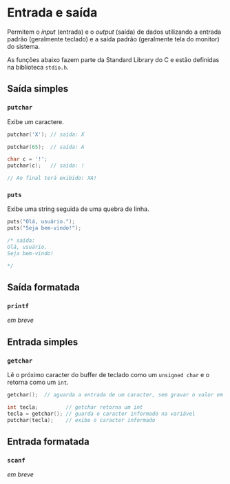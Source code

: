# Entrada e saída

Permitem o _input_ (entrada)  e o _output_ (saída) de dados utilizando a entrada padrão (geralmente teclado) e a saída padrão (geralmente tela do monitor) do sistema.

As funções abaixo fazem parte da Standard Library do C e estão definidas na biblioteca `stdio.h`.

## Saída simples

### `putchar`

Exibe um caractere.

```c
putchar('X'); // saída: X

putchar(65);  // saída: A

char c = '!';
putchar(c);   // saída: !

// Ao final terá exibido: XA!
```

### `puts`

Exibe uma string seguida de uma quebra de linha.

```c
puts("Olá, usuário.");
puts("Seja bem-vindo!");

/* saída:
Olá, usuário.
Seja bem-vindo!

*/
```

## Saída formatada

### `printf`

_em breve_

## Entrada simples

### `getchar`

Lê o próximo caracter do buffer de teclado como um `unsigned char` e o retorna como um `int`.

```c
getchar();  // aguarda a entrada de um caracter, sem gravar o valor em nenhuma variável

int tecla;         // getchar retorna um int
tecla = getchar(); // guarda o caracter informado na variável
putchar(tecla);    // exibe o caracter informado
```

## Entrada formatada

### `scanf`

_em breve_
